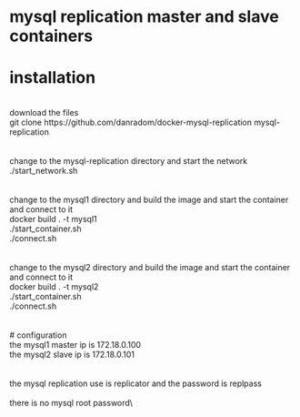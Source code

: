 # mysql replication master and slave containers
# installation
<br />
 download the files<br />
git clone https://github.com/danradom/docker-mysql-replication mysql-replication<br />
<br />
<br />
change to the mysql-replication directory and start the network<br />
./start_network.sh<br />
<br />
<br />
change to the mysql1 directory and build the image and start the container and connect to it<br />
docker build . -t mysql1<br />
./start_container.sh<br />
./connect.sh<br />
<br />
<br />
change to the mysql2 directory and build the image and start the container and connect to it<br />
docker build . -t mysql2<br />
./start_container.sh<br />
./connect.sh<br />
<br />
<br />
# configuration
<br />
the mysql1 master ip is 172.18.0.100<br />
the mysql2 slave ip is 172.18.0.101<br />
<br />
<br />
the mysql replication use is replicator and the password is replpass<br />
<br />
there is no mysql root password\

